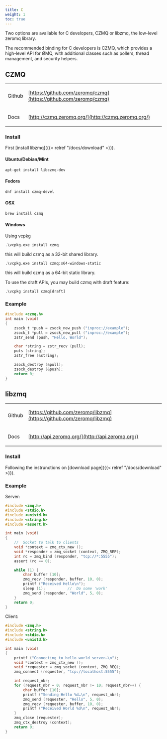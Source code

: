 ```yaml
---
title: C
weight: 1
toc: true
---
```


Two options are available for C developers, CZMQ or libzmq, the low-level zeromq library.

The recommended binding for C developers is CZMQ, which provides a high-level API for ØMQ, with additional classes such as pollers, thread management, and security helpers.

## CZMQ

<table>
<tr><td>Github</td><td>
    
[https://github.com/zeromq/czmq](https://github.com/zeromq/czmq)

</td></tr>
<tr><td>Docs</td><td>
    
[http://czmq.zeromq.org/](http://czmq.zeromq.org/)

</td></tr>
</table>

### Install

First [install libzmq]({{< relref "/docs/download" >}}).

#### Ubuntu/Debian/Mint

```bash
apt-get install libczmq-dev
```

#### Fedora

```bash
dnf install czmq-devel
```

#### OSX

```bash
brew install czmq
```

#### Windows

Using vcpkg

```batch
.\vcpkg.exe install czmq
```

this will build czmq as a 32-bit shared library.

```batch
.\vcpkg.exe install czmq:x64-windows-static
```

this will build czmq as a 64-bit static library.

To use the draft APIs, you may build czmq with draft feature:

```batch
.\vcpkg install czmq[draft]
```

### Example

```c
#include <czmq.h>
int main (void)
{
    zsock_t *push = zsock_new_push ("inproc://example");
    zsock_t *pull = zsock_new_pull ("inproc://example");
    zstr_send (push, "Hello, World");

    char *string = zstr_recv (pull);
    puts (string);
    zstr_free (&string);

    zsock_destroy (&pull);
    zsock_destroy (&push);
    return 0;
}
```

## libzmq

<table>
<tr><td>Github</td><td>
    
[https://github.com/zeromq/libzmq](https://github.com/zeromq/libzmq)

</td></tr>
<tr><td>Docs</td><td>
    
[http://api.zeromq.org/](http://api.zeromq.org/)

</td></tr>
</table>

### Install

Following the instrunctions on [download page]({{< relref "/docs/download" >}}).

### Example

Server:
```C
#include <zmq.h>
#include <stdio.h>
#include <unistd.h>
#include <string.h>
#include <assert.h>

int main (void)
{
    //  Socket to talk to clients
    void *context = zmq_ctx_new ();
    void *responder = zmq_socket (context, ZMQ_REP);
    int rc = zmq_bind (responder, "tcp://*:5555");
    assert (rc == 0);

    while (1) {
        char buffer [10];
        zmq_recv (responder, buffer, 10, 0);
        printf ("Received Hello\n");
        sleep (1);          //  Do some 'work'
        zmq_send (responder, "World", 5, 0);
    }
    return 0;
}
```

Client:

```C
#include <zmq.h>
#include <string.h>
#include <stdio.h>
#include <unistd.h>

int main (void)
{
    printf ("Connecting to hello world server…\n");
    void *context = zmq_ctx_new ();
    void *requester = zmq_socket (context, ZMQ_REQ);
    zmq_connect (requester, "tcp://localhost:5555");

    int request_nbr;
    for (request_nbr = 0; request_nbr != 10; request_nbr++) {
        char buffer [10];
        printf ("Sending Hello %d…\n", request_nbr);
        zmq_send (requester, "Hello", 5, 0);
        zmq_recv (requester, buffer, 10, 0);
        printf ("Received World %d\n", request_nbr);
    }
    zmq_close (requester);
    zmq_ctx_destroy (context);
    return 0;
}
```
